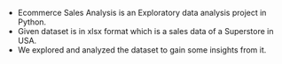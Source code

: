 * Ecommerce Sales Analysis is an Exploratory data analysis project in Python.
* Given dataset is in xlsx format which is a sales data of a Superstore in USA.
* We explored and analyzed the dataset to gain some insights from it.
